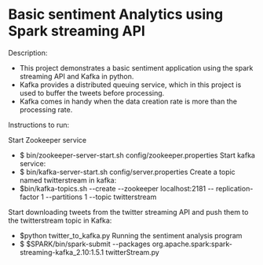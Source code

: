 # Basic sentiment Analytics using Spark streaming API

Description: 
* This project demonstrates a basic sentiment application using the spark streaming API and Kafka in python.
* Kafka provides a distributed queuing service, which in this project is used to buffer the tweets before processing.
* Kafka comes in handy when the data creation rate is more than the processing rate.

Instructions to run:

Start Zookeeper service
* $ bin/zookeeper-server-start.sh config/zookeeper.properties
Start kafka service:
* $ bin/kafka-server-start.sh config/server.properties
Create a topic named twitterstream in kafka:
* $bin/kafka-topics.sh --create --zookeeper localhost:2181 -- replication-factor 1 --partitions 1 --topic twitterstream

Start downloading tweets from the twitter streaming API and push them to the twitterstream topic in Kafka:
* $python twitter_to_kafka.py
Running the sentiment analysis program
* $ $SPARK/bin/spark-submit --packages org.apache.spark:spark-streaming-kafka_2.10:1.5.1 twitterStream.py
